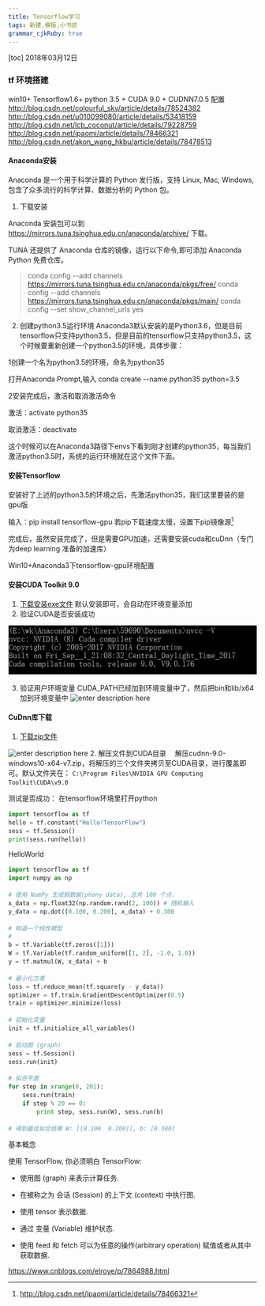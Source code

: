 ```yaml
---
title: Tensorflow学习
tags: 新建,模板,小书匠
grammar_cjkRuby: true
---
```

[toc]
2018年03月12日 
### tf 环境搭建 
win10+ Tensorflow1.6+ python 3.5 + CUDA 9.0 + CUDNN7.0.5 配置
http://blog.csdn.net/colourful_sky/article/details/78524382
http://blog.csdn.net/u010099080/article/details/53418159
http://blog.csdn.net/lcb_coconut/article/details/79228759
http://blog.csdn.net/ipaomi/article/details/78466321
http://blog.csdn.net/akon_wang_hkbu/article/details/78478513


#### Anaconda安装
Anaconda 是一个用于科学计算的 Python 发行版，支持 Linux, Mac, Windows, 包含了众多流行的科学计算、数据分析的 Python 包。
1. 下载安装

Anaconda 安装包可以到 https://mirrors.tuna.tsinghua.edu.cn/anaconda/archive/ 下载。

TUNA 还提供了 Anaconda 仓库的镜像，运行以下命令,即可添加 Anaconda Python 免费仓库。

> conda config --add channels https://mirrors.tuna.tsinghua.edu.cn/anaconda/pkgs/free/ 
> conda config --add channels https://mirrors.tuna.tsinghua.edu.cn/anaconda/pkgs/main/ conda config
> --set show_channel_urls yes

2. 创建python3.5运行环境
  Anaconda3默认安装的是Python3.6，但是目前tensorflow只支持python3.5，但是目前的tensorflow只支持python3.5，这个时候要重新创建一个python3.5的环境，具体步骤：

1创建一个名为python3.5的环境，命名为python35

打开Anaconda Prompt,输入 conda create --name python35 python=3.5

2安装完成后，激活和取消激活命令

激活：activate python35

取消激活：deactivate

这个时候可以在Anaconda3路径下envs下看到刚才创建的python35，每当我们激活python3.5时，系统的运行环境就在这个文件下面。

#### 安装Tensorflow
安装好了上述的python3.5的环境之后，先激活python35，我们这里要装的是gpu版

输入：pip install tensorflow-gpu
若pip下载速度太慢，设置下pip镜像源[^1]

完成后，虽然安装完成了，但是需要GPU加速，还需要安装cuda和cuDnn（专门为deep learning 准备的加速库）

Win10+Anaconda3下tensorflow-gpu环境配置
#### 安装CUDA Toolkit 9.0
 1. [下载安装exe文件](https://developer.nvidia.com/cuda-toolkit-archive)
    默认安装即可，会自动在环境变量添加
 2. 验证CUDA是否安装成功 
 
![enter description here][1]

 3. 验证用户环境变量
 CUDA_PATH已经加到环境变量中了，然后把bin和lib/x64加到环境变量中
![enter description here][2]

#### CuDnn库下载

1. [下载zip文件](https://developer.nvidia.com/rdp/cudnn-download)

  ![enter description here][3]
2. 解压文件到CUDA目录
  　解压cudnn-9.0-windows10-x64-v7.zip，将解压的三个文件夹拷贝至CUDA目录，进行覆盖即可。默认文件夹在：  `C:\Program Files\NVIDIA GPU Computing Toolkit\CUDA\v9.0` 

测试是否成功：
在tensorflow环境里打开python

```python
import tensorflow as tf
hello = tf.constant("Hello!TensorFlow")
sess = tf.Session()
print(sess.run(hello))
```




HelloWorld
``` python
import tensorflow as tf
import numpy as np

# 使用 NumPy 生成假数据(phony data), 总共 100 个点.
x_data = np.float32(np.random.rand(2, 100)) # 随机输入
y_data = np.dot([0.100, 0.200], x_data) + 0.300

# 构造一个线性模型
# 
b = tf.Variable(tf.zeros([1]))
W = tf.Variable(tf.random_uniform([1, 2], -1.0, 1.0))
y = tf.matmul(W, x_data) + b

# 最小化方差
loss = tf.reduce_mean(tf.square(y - y_data))
optimizer = tf.train.GradientDescentOptimizer(0.5)
train = optimizer.minimize(loss)

# 初始化变量
init = tf.initialize_all_variables()

# 启动图 (graph)
sess = tf.Session()
sess.run(init)

# 拟合平面
for step in xrange(0, 201):
    sess.run(train)
    if step % 20 == 0:
        print step, sess.run(W), sess.run(b)

# 得到最佳拟合结果 W: [[0.100  0.200]], b: [0.300]
```
基本概念

使用 TensorFlow, 你必须明白 TensorFlow:

- 使用图 (graph) 来表示计算任务.
- 在被称之为 会话 (Session) 的上下文 (context) 中执行图.
- 使用 tensor 表示数据.
- 通过 变量 (Variable) 维护状态.
- 使用 feed 和 fetch 可以为任意的操作(arbitrary operation) 赋值或者从其中获取数据.


  [1]: ./images/1520867629585.jpg
  [2]: ./images/1520867763992.jpg
  [3]: https://i.loli.net/2018/03/13/5aa78d29cde7d.jpg
  
[^1]: http://blog.csdn.net/ipaomi/article/details/78466321  
  
  
  
  
  https://www.cnblogs.com/elroye/p/7864988.html